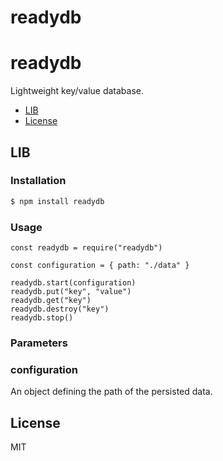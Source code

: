 # readydb

readydb
==========

Lightweight key/value database.

<!-- TOC -->

- [LIB](#lib)
- [License](#license)

<!-- /TOC -->

## LIB

### Installation
```sh
$ npm install readydb
```

### Usage
```
const readydb = require("readydb")

const configuration = { path: "./data" }

readydb.start(configuration)
readydb.put("key", "value")
readydb.get("key")
readydb.destroy("key")
readydb.stop()
```

### Parameters

### configuration 
An object defining the path of the persisted data.

## License

MIT

[npm-url]: https://www.npmjs.com/package/readydb